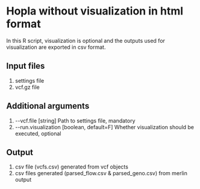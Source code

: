 # Hopla without visualization in html format

In this R script, visualization is optional and the outputs used for visualization are exported in csv format.

## Input files

1. settings file
2. vcf.gz file

## Additional arguments

1. --vcf.file [string] Path to settings file, mandatory
2. --run.visualization [boolean, default=F] Whether visualization should be executed, optional

## Output

1. csv file (vcfs.csv) generated from vcf objects
2. csv files generated (parsed_flow.csv & parsed_geno.csv) from merlin output
